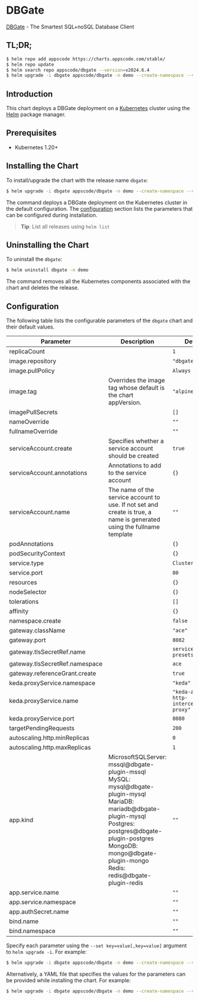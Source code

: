 # DBGate

[DBGate](https://dbgate.org) - The Smartest SQL+noSQL Database Client

## TL;DR;

```bash
$ helm repo add appscode https://charts.appscode.com/stable/
$ helm repo update
$ helm search repo appscode/dbgate --version=v2024.6.4
$ helm upgrade -i dbgate appscode/dbgate -n demo --create-namespace --version=v2024.6.4
```

## Introduction

This chart deploys a DBGate deployment on a [Kubernetes](http://kubernetes.io) cluster using the [Helm](https://helm.sh) package manager.

## Prerequisites

- Kubernetes 1.20+

## Installing the Chart

To install/upgrade the chart with the release name `dbgate`:

```bash
$ helm upgrade -i dbgate appscode/dbgate -n demo --create-namespace --version=v2024.6.4
```

The command deploys a DBGate deployment on the Kubernetes cluster in the default configuration. The [configuration](#configuration) section lists the parameters that can be configured during installation.

> **Tip**: List all releases using `helm list`

## Uninstalling the Chart

To uninstall the `dbgate`:

```bash
$ helm uninstall dbgate -n demo
```

The command removes all the Kubernetes components associated with the chart and deletes the release.

## Configuration

The following table lists the configurable parameters of the `dbgate` chart and their default values.

|           Parameter            |                                                                                                            Description                                                                                                            |                      Default                       |
|--------------------------------|-----------------------------------------------------------------------------------------------------------------------------------------------------------------------------------------------------------------------------------|----------------------------------------------------|
| replicaCount                   |                                                                                                                                                                                                                                   | <code>1</code>                                     |
| image.repository               |                                                                                                                                                                                                                                   | <code>"dbgate/dbgate"</code>                       |
| image.pullPolicy               |                                                                                                                                                                                                                                   | <code>Always</code>                                |
| image.tag                      | Overrides the image tag whose default is the chart appVersion.                                                                                                                                                                    | <code>"alpine"</code>                              |
| imagePullSecrets               |                                                                                                                                                                                                                                   | <code>[]</code>                                    |
| nameOverride                   |                                                                                                                                                                                                                                   | <code>""</code>                                    |
| fullnameOverride               |                                                                                                                                                                                                                                   | <code>""</code>                                    |
| serviceAccount.create          | Specifies whether a service account should be created                                                                                                                                                                             | <code>true</code>                                  |
| serviceAccount.annotations     | Annotations to add to the service account                                                                                                                                                                                         | <code>{}</code>                                    |
| serviceAccount.name            | The name of the service account to use. If not set and create is true, a name is generated using the fullname template                                                                                                            | <code>""</code>                                    |
| podAnnotations                 |                                                                                                                                                                                                                                   | <code>{}</code>                                    |
| podSecurityContext             |                                                                                                                                                                                                                                   | <code>{}</code>                                    |
| service.type                   |                                                                                                                                                                                                                                   | <code>ClusterIP</code>                             |
| service.port                   |                                                                                                                                                                                                                                   | <code>80</code>                                    |
| resources                      |                                                                                                                                                                                                                                   | <code>{}</code>                                    |
| nodeSelector                   |                                                                                                                                                                                                                                   | <code>{}</code>                                    |
| tolerations                    |                                                                                                                                                                                                                                   | <code>[]</code>                                    |
| affinity                       |                                                                                                                                                                                                                                   | <code>{}</code>                                    |
| namespace.create               |                                                                                                                                                                                                                                   | <code>false</code>                                 |
| gateway.className              |                                                                                                                                                                                                                                   | <code>"ace"</code>                                 |
| gateway.port                   |                                                                                                                                                                                                                                   | <code>8082</code>                                  |
| gateway.tlsSecretRef.name      |                                                                                                                                                                                                                                   | <code>service-presets-cert</code>                  |
| gateway.tlsSecretRef.namespace |                                                                                                                                                                                                                                   | <code>ace</code>                                   |
| gateway.referenceGrant.create  |                                                                                                                                                                                                                                   | <code>true</code>                                  |
| keda.proxyService.namespace    |                                                                                                                                                                                                                                   | <code>"keda"</code>                                |
| keda.proxyService.name         |                                                                                                                                                                                                                                   | <code>"keda-add-ons-http-interceptor-proxy"</code> |
| keda.proxyService.port         |                                                                                                                                                                                                                                   | <code>8080</code>                                  |
| targetPendingRequests          |                                                                                                                                                                                                                                   | <code>200</code>                                   |
| autoscaling.http.minReplicas   |                                                                                                                                                                                                                                   | <code>0</code>                                     |
| autoscaling.http.maxReplicas   |                                                                                                                                                                                                                                   | <code>1</code>                                     |
| app.kind                       | MicrosoftSQLServer: mssql@dbgate-plugin-mssql MySQL: mysql@dbgate-plugin-mysql MariaDB: mariadb@dbgate-plugin-mysql Postgres: postgres@dbgate-plugin-postgres MongoDB: mongo@dbgate-plugin-mongo Redis: redis@dbgate-plugin-redis | <code>""</code>                                    |
| app.service.name               |                                                                                                                                                                                                                                   | <code>""</code>                                    |
| app.service.namespace          |                                                                                                                                                                                                                                   | <code>""</code>                                    |
| app.authSecret.name            |                                                                                                                                                                                                                                   | <code>""</code>                                    |
| bind.name                      |                                                                                                                                                                                                                                   | <code>""</code>                                    |
| bind.namespace                 |                                                                                                                                                                                                                                   | <code>""</code>                                    |


Specify each parameter using the `--set key=value[,key=value]` argument to `helm upgrade -i`. For example:

```bash
$ helm upgrade -i dbgate appscode/dbgate -n demo --create-namespace --version=v2024.6.4 --set image.tag=latest
```

Alternatively, a YAML file that specifies the values for the parameters can be provided while
installing the chart. For example:

```bash
$ helm upgrade -i dbgate appscode/dbgate -n demo --create-namespace --version=v2024.6.4 --values values.yaml
```
